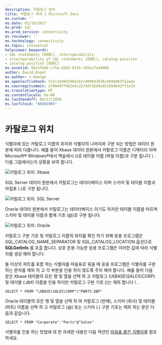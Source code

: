 ```yaml
---
description: 카탈로그 위치
title: 카탈로그 위치 | Microsoft Docs
ms.custom: ''
ms.date: 01/19/2017
ms.prod: sql
ms.prod_service: connectivity
ms.reviewer: ''
ms.technology: connectivity
ms.topic: conceptual
helpviewer_keywords:
- SQL statements [ODBC], interoperability
- interoperability of SQL statements [ODBC], catalog position
- catalog position [ODBC]
ms.assetid: 5bc5f64b-c75a-43d2-8745-102ec7a49000
author: David-Engel
ms.author: v-daenge
ms.openlocfilehash: 513c2449d296d167c499942636cbb94d637a2ede
ms.sourcegitcommit: e700497f962e4c2274df16d9e651059b42ff1a10
ms.translationtype: MT
ms.contentlocale: ko-KR
ms.lasthandoff: 08/17/2020
ms.locfileid: "88465965"
---
```

# <a name="catalog-position"></a>카탈로그 위치
식별자에 있는 카탈로그 이름의 위치와 식별자의 나머지와 구분 되는 방법은 데이터 원본에 따라 다릅니다. 예를 들어 Xbase 데이터 원본에서 카탈로그 이름은 디렉터리 이며 Microsoft® Windows®에서 백슬래시 ()로 테이블 이름 (파일 이름)과 구분 됩니다 \\ . 다음 그림에서는이 상황을 보여 줍니다.  
  
 ![카탈로그 위치: Xbase](../../../odbc/reference/develop-app/media/ch0801.gif "ch0801")  
  
 SQL Server 데이터 원본에서 카탈로그는 데이터베이스 이며 스키마 및 테이블 이름과 마침표 (.)로 구분 됩니다.  
  
 ![카탈로그 위치: SQL Server](../../../odbc/reference/develop-app/media/ch0802.gif "ch0802")  
  
 Oracle 데이터 원본에서 카탈로그는 데이터베이스 이기도 하지만 테이블 이름을 따르며 스키마 및 테이블 이름과 함께 기호 (@)로 구분 됩니다.  
  
 ![카탈로그 위치: Oracle](../../../odbc/reference/develop-app/media/ch0803.gif "ch0803")  
  
 카탈로그 구분 기호 및 카탈로그 이름의 위치를 확인 하기 위해 응용 프로그램은 SQL_CATALOG_NAME_SEPARATOR 및 SQL_CATALOG_LOCATION 옵션으로 **SQLGetInfo** 를 호출 합니다. 상호 운용 가능한 응용 프로그램은 이러한 값에 따라 식별자를 생성 해야 합니다.  
  
 둘 이상의 파트를 포함 하는 식별자를 따옴표로 묶을 때 응용 프로그램은 식별자를 구분 하는 문자를 제외 하 고 각 부분을 인용 하지 않도록 주의 해야 합니다. 예를 들어 다음 문은 Xbase 테이블의 모든 행 및 열을 선택 하 고 카탈로그 (\XBASE\SALES\CORP) 및 테이블 (.dbf) 이름을 인용 하지만 카탈로그 구분 기호 ()는 제외 합니다 \\ .  
  
```  
SELECT * FROM "\XBASE\SALES\CORP"\"PARTS.DBF"  
```  
  
 Oracle 테이블의 모든 행 및 열을 선택 하 여 카탈로그 (판매), 스키마 (회사) 및 테이블 (파트) 이름을 선택 하 고 카탈로그 (@) 또는 스키마 (.) 구분 기호는 제외 하는 문은 다음과 같습니다.  
  
```  
SELECT * FROM "Corporate"."Parts"@"Sales"  
```  
  
 식별자를 인용 하는 방법에 대 한 자세한 내용은 다음 섹션인 [따옴표 붙은 식별자](../../../odbc/reference/develop-app/quoted-identifiers.md)를 참조 하세요.
